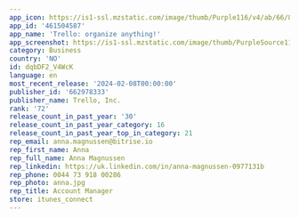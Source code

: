 ```yaml
---
app_icon: https://is1-ssl.mzstatic.com/image/thumb/Purple116/v4/ab/66/8d/ab668d7a-f4a8-4c56-4d3f-8daa9f9c882e/AppIcon-0-0-1x_U007epad-0-85-220.png/1024x1024bb.png
app_id: '461504587'
app_name: 'Trello: organize anything!'
app_screenshot: https://is1-ssl.mzstatic.com/image/thumb/PurpleSource116/v4/2f/f4/b1/2ff4b1fc-975b-ac9b-e1d0-9f3a4ba78cf7/b5cc23e5-ab28-4716-a5c9-546909ccf111_1_IPHONE_65.jpg/1284x2778bb.png
category: Business
country: 'NO'
id: dqbDF2_V4WcK
language: en
most_recent_release: '2024-02-08T00:00:00'
publisher_id: '662978333'
publisher_name: Trello, Inc.
rank: '72'
release_count_in_past_year: '30'
release_count_in_past_year_category: 16
release_count_in_past_year_top_in_category: 21
rep_email: anna.magnussen@bitrise.io
rep_first_name: Anna
rep_full_name: Anna Magnussen
rep_linkedin: https://uk.linkedin.com/in/anna-magnussen-0977131b
rep_phone: 0044 73 918 00286
rep_photo: anna.jpg
rep_title: Account Manager
store: itunes_connect
---
```

